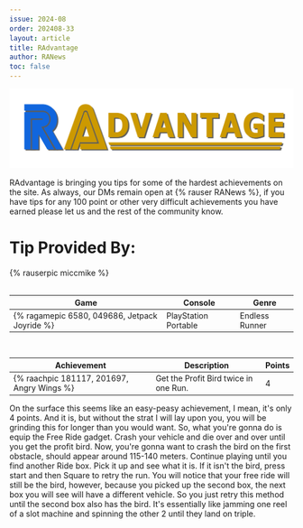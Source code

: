 ```yaml
---
issue: 2024-08
order: 202408-33
layout: article
title: RAdvantage
author: RANews
toc: false
---
```


![](../../img/radvantage.png)

RAdvantage is bringing you tips for some of the hardest achievements on the site. As always, our DMs remain open at {% rauser RANews %}, if you have tips for any 100 point or other very difficult achievements you have earned please let us and the rest of the community know.

# Tip Provided By:

<div class="bingo-winner">
  {% rauserpic miccmike %}
</div><br>

| Game                                          | Console              | Genre          |
| --------------------------------------------- | -------------------- | -------------- |
| {% ragamepic 6580, 049686, Jetpack Joyride %} | PlayStation Portable | Endless Runner |

<br>

| Achievement                                | Description                           | Points |
| ------------------------------------------ | ------------------------------------- | ------ |
| {% raachpic 181117, 201697, Angry Wings %} | Get the Profit Bird twice in one Run. | 4      |

On the surface this seems like an easy-peasy achievement, I mean, it's only 4 points.
And it is, but without the strat I will lay upon you, you will be grinding this for longer than you would want. So, what you're gonna do is equip the Free Ride gadget. Crash your vehicle and die over and over until you get the profit bird. Now, you're gonna want to crash the bird on the first obstacle, should appear around 115-140 meters. Continue playing until you find another Ride box. Pick it up and see what it is. If it isn't the bird, press start and then Square to retry the run. You will notice that your free ride will still be the bird, however, because you picked up the second box, the next box you will see will have a different vehicle. So you just retry this method until the second box also has the bird. It's essentially like jamming one reel of a slot machine and spinning the other 2 until they land on triple.
